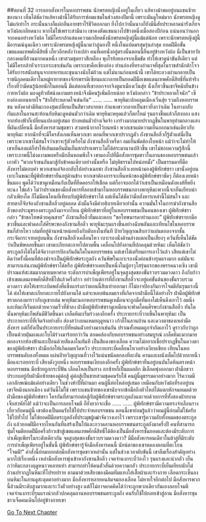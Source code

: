 ##ตอนที่ 32 การลอบสังหารในหอบรรพชน
นักพรตหญิงนั่งอยู่ในเกี้ยว แส้หางม้าขดอยู่บนแขนซ้ายของนาง
เห็นได้ชัดว่าแส้หางม้านี้ได้รับการซ่อมแซมในช่วงสองปีมานี้ เพราะมันดูใหม่มาก
นักพรตหญิงดูไม่แก่เท่าไร กระนั้นนางก็แผ่กลิ่นอายชราไร้ชีวิตออกมา ยิ่งไปกว่านั้นนางก็ยังมีนิสัยประหลาดน่ารังเกียจ
หวังผ้อเกลียดนาง หากไม่ใช่เพราะสามีนาง เขาคงตัดแขนนางไปข้างหนึ่งเมื่อสองปีก่อน
แน่นอนว่านอกจากคนอย่างหวังผ้อ ไม่มีใครกล้าแสดงความเกลียดชังนักพรตหญิงผู้นี้แม้แต่น้อย
เพราะนักพรตหญิงผู้นี้มีอารมณ์ฉุนเฉียว เพราะนักพรตหญิงผู้นี้นามว่าอู๋ฉยงปี้ หนึ่งในแปดมรสุมรุ่นล่าสุด ยอดฝีมือขั้นเขตแดนเทพศักดิ์สิทธิ์
เกี้ยวอีกหลังว่างเปล่า
คนที่เคยนั่งอยู่ตรงนั้นตอนนี้ยืนอยู่ข้างหวังผ้อ
นี่เป็นชายวัยกลางคนที่อ้วนมากคนหนึ่ง เขาสวมชุดยาวสีเหลือง พุงโรย้อยลงจากเข็มขัด ทำให้เขาดูน่าขันทีเดียว
แต่ไม่มีใครกล้าหัวเราะเยาะเขาเช่นกัน
เพราะเขาคือเซียงอ๋อง ท่านอ๋องที่ทรงอำนาจที่สุดในราชสำนักต้าโจว ได้รับการสนับสนุนจากทหารและขุนนางนับไม่ถ้วน
แต่ไม่นานก่อนหน้านี้ เขาได้ทะลวงผ่านกลายเป็นราชนิกุลคนเดียวในหมู่ทายาทของจักรพรรดิเซียนและกลายเป็นยอดฝีมือเขตแดนเทพศักดิ์สิทธิ์ที่แท้จริง
เรื่องที่ว่ามีคนรู้น้อยนักในตอนนี้
มีแต่ตอนที่เขาออกจากจิงตูมาเมืองเวิ่นสุ่ย นั่งเกี้ยวขึ้นเขาจีหมิงยืนข้างกายหวังผ้อ มองดูทิวทัศน์งดงามตรงหน้าจึงมีคนรู้เพิ่มอีกหน่อย
หวังผ้อกล่าว “ข้าประหลาดใจนัก”
เซียงอ๋องถอนหายใจ “ข้าก็ประหลาดใจเช่นกัน”
……
……
พายุหิมะปกคลุมเมืองเวิ่นสุ่ย รวมถึงหอบรรพชน
หลังคาดำมีหิมะกองสุมเปลี่ยนเป็นสีขาวสบายตา กำแพงขาวกลายเป็นขาวยิ่งกว่าเดิม ในทางกลับกันแสงในลานสะท้อนกับหิมะดูหม่นมัวกว่าเดิม
พายุหิมะหยุดแล้วก็ตกใหม่ รุนแรงขึ้นแล้วก็สงบลง แสงจากท้องฟ้าก็เปลี่ยนแปลงอยู่เสมอ บ้างหม่นมัวบ้างเจิดจ้า
เงาร่างมากมายปรากฏขึ้นในพายุท่ามกลางแสงที่ผันเปลี่ยนนี้
มือสังหารสวมชุดขาว สวมหน้ากากไว้บนหน้า พวกเขาแผ่ความเย็นออกมาเช่นเดียวกับพายุหิมะ ยากนักที่จะมีใครสังเกตเห็นพวกเขา
ตอนที่พวกเขาปรากฏตัว ถังซานสือลิ่วก็รู้ตัวแต่นี่เป็นเพราะพวกเขาไม่สนใจว่าเขาจะรู้ตัวหรือไม่
ถังซานสือลิ่วหรี่ตา
ลมเย็นพัดต้องใบหน้า แม้ว่าจะไม่ทำให้เขาเย็นลงแต่ก็ทำให้เส้นผมอันมันเยิ้มสกปรกเพราะไม่ได้สระมานานปลิวขึ้น
เขาไม่ชอบความรู้สึกนี้ เพราะภาพนี้ไม่งดงามพอหรือมีกลิ่นหอมพึงใจ
เขามองไปที่มือสังหารชุดขาวในลานของหอบรรพชนแล้วเกาหัว “พวกเจ้าขนกันมาสู้กับข้าคนเดียวอย่างนั้นหรือ ไม่ยุติธรรมไปหน่อยมั้ง”
เป็นธรรมดาที่มือสังหารไม่ตอบคำ พวกเขาแค่จ้องกลับไปอย่างเฉยชา
ถังซานสือลิ่วเงยหน้ามองผู้พิทักษ์ชรา
เขานั่งอยู่บนเบาะในขณะที่ผู้พิทักษ์ชรายืนอยู่ด้านข้าง หากเขาต้องการจะเห็นหน้าของผู้พิทักษ์ชราชัดๆ ก็ต้องเงยหน้าขึ้นมอง
พูดได้ว่าเขาดูเหมือนกับเป็ดที่ยืดคอรอให้เชือด แต่ก็อาจบอกได้ว่าเขาเป็นเหมือนดังหงส์ที่หยิ่งทะนง
ใช่แล้ว ไม่ว่าปราณของมือสังหารที่ลอบเข้ามาในหอบรรพชนกลางพายุหิมะพวกนี้จะเย็นเยียบน่ากลัวเพียงใด ก็ไม่มีคนไหนที่เทียบกับผู้พิทักษ์ชราได้
แต่เห็นได้ชัดว่ามือสังหารเหล่านี้ไม่สนใจ และสายตาก็จับจ้องถังซานสือลิ่วอยู่ตลอด ดังนั้นจึงมีคำอธิบายเดียวเท่านั้น
ความมั่นใจในการฆ่าถังซานสือลิ่วของประมุขรองตระกูลถังมาจากไหน
ผู้พิทักษ์ชราที่อยู่ในหอบรรพชนเป็นคนของเขา
ผู้พิทักษ์ชรากล่าว “ข้าขอโทษด้วยคุณชาย”
ถังซานสือลิ่วยิ้มและตอบ “ขอโทษมารดาท่านเถอะ”
ผู้พิทักษ์ชรายกมือขวาขึ้นและฟาดลงใส่ศีรษะของถังซานสือลิ่ว
พายุหิมะรุนแรงขึ้นอย่างฉับพลันและเทียนไขในหอบรรพชนก็ส่ายไหว เล่มที่อยู่ด้านหน้าหน่อยถึงกับดับลงในทันที ป้ายวิญญาณสิบกว่าแผ่นตกลงจากชั้นกระจัดกระจายอยู่บนพื้น
ถังซานสือลิ่วเคลื่อนไหว
เบาะรองนั่งด้านล่างแตกเป็นเสี่ยงๆ ควันที่เห็นได้ชัดว่าเป็นพิษลอยขึ้นมา
เขาตะเกียกตะกายไปตามพื้น เคลื่อนไปยังลานที่ปกคลุมด้วยหิมะ
เห็นได้ชัดว่าตระกูลถังได้ไม่ได้จัดวางการป้องกันอันใดในหอบรรพชน แต่เขาได้เตรียมการเอาไว้แล้ว
เสียแต่เขาไม่คิดว่าครั้งนี้คนที่ต้องฆ่าจะเป็นผู้พิทักษ์ตระกูลถัง
ควันพิษในเบาะรองนั่งค่อนข้างรุนแรงมาก แต่มันจะสามารถเล่นงานผู้พิทักษ์ชราได้หรือ
ผู้พิทักษ์ชราเคยเป็นหนึ่งในผู้อาวุโสรุ่นแรกของพรรคฉางเซิง เขามีปราณแท้สะสมมากมายมหาศาล ระดับการบำเพ็ญเพียรอยู่ในจุดสูงสุดของขั้นรวบรวมดวงดาว ถึงกับก้าวเข้าเขตแดนเทพศักดิ์สิทธิ์ไปแล้วครึ่งก้าว
อย่าว่าแต่การที่ถังซานสือลิ่วจะอยู่แค่ขั้นต้นของขั้นรวบรวมดวงดาว ต่อให้เขาระเบิดพลังที่แข็งแกร่งกว่าตอนนี้สิบเท่าออกมา ก็ไม่อาจป้องกันการโจมตีอันรุนแรงนี้ได้
ต่อให้เขาตะเกียกตะกายไปยังลานได้ แต่จะหลบพ้นลมแรงที่เกิดจากฝ่ามือนี้ได้อย่างไร
ฝ่ามือผู้พิทักษ์ชราตกลงมาราวกับภูเขาถล่ม
พายุหิมะนอกหอบรรพชนดูเหมือนจะถูกมือที่มองไม่เห็นดึงเอาไว้ ลมนิ่งและหิมะก็เริ่มตกด้วยความเร็วที่ช้าลง
ฝ่ามือผู้พิทักษ์ชราดูเหมือนจะฟาดโดนศีรษะถังซานสือลิ่ว
ทันใดนั้นพายุหิมะก็พลันมีชีวิตขึ้นมา เกล็ดหิมะเริ่มร่วงลงอีกครั้ง
ประกายกระบี่วาบขึ้นในพายุหิมะ
เป็นประกายกระบี่ที่เจิดจ้าอย่างยิ่ง ส่องสว่างบนเหมยฤดูหนาว เก้าอี้ในลานบ้าน และดวงตาของเหล่ามือสังหาร
แต่ก็ยังเป็นประกายกระบี่ที่หม่นมัวอย่างมากเช่นกัน ปราณทั้งหมดถูกจำกัดเอาไว้ ดูราวกับว่าถูกเปื้อนด้วยฝุ่นผงและใบไม้ร่วงมาร้อยกว่าวัน สอดคล้องกับหอบรรพชนอย่างสมบูรณ์
เกล็ดหิมะมากมายตกลงจากท้องฟ้าและเปื้อนด้วยสีแดงในทันที
เป็นสีแดงของเลือด
ความไม่อยากเชื่อปรากฏขึ้นในดวงตาของผู้พิทักษ์ชรา
ฝ่ามือก่อให้เกิดลมหวีดหวิว
ประกายกระบี่เคลื่อนไหวอย่างเงียบเชียบ
เทียนในหอบรรพชนดับลงทั้งหมด
แผ่นป้ายวิญญาณที่วางไว้แน่นขนัดตกลงทีละอัน
คานและผนังเต็มไปด้วยลายนิ้วมือและรอยกระบี่
เสียงดังวูบหนึ่ง หอบรรพชนเงียบลงอีกครั้ง
ผู้พิทักษ์ชรายืนอยู่บนบันไดหินตรงหน้าหอบรรพชน
มือซ้ายถูกกระบี่ฟัน เลือดไหลเป็นทาง
อกซ้ายก็เป็นแผลลึก มีเลือดพุ่งออกมา
ฝ่ามือขวาประกบอยู่กับฝ่ามือซ้ายของคู่ต่อสู้
คู่ต่อสู้เป็นชายสวมชุดคนรับใช้
คนผู้นี้ดูธรรมดาอย่างมาก ไร้ความมีเอกลักษณ์แม้แต่อย่างเดียว
ในช่วงห้าปีที่ผ่านมา คนผู้นี้ห่อไหล่อยู่เสมอ เหมือนกับหวังผ้อที่รออยู่บนเขาจีหมิงนอกเมือง
แต่วันนี้ไม่ใช่ เพราะแขนซ้ายของเขานับจากข้อมือถึงหัวไหล่ได้แตกหักจนหมดด้วยฝ่ามือของผู้พิทักษ์ชรา
ใครกันที่สามารถต่อสู้กับผู้พิทักษ์ชราตระกูลถังและจบด้วยการที่ทั้งสองฝ่ายบาดเจ็บสาหัสได้!
แม้ว่าจะเป็นการลอบโจมตี ก็ยังยากจะเชื่อ
……
……
ผู้พิทักษ์ชรามีความทรงจำเลือนรางเกี่ยวกับคนผู้นี้ เขาต้องเป็นคนรับใช้ใบ้ประจำหอบรรพชน
ตอนนี้เขาย่อมรู้แล้วว่าคนผู้นี้ย่อมไม่ใช่ครับใช้ใบ้ทั่วไป
ไม่ใช่ยอดฝีมือตระกูลถังที่ประมุขผู้เฒ่าจัดวางเอาไว้ เพราะเขารู้ความลับทั้งหมดของตระกูลถัง
แล้วยอดฝีมือจากไหนกันที่แสร้งเป็นใบ้และกวาดลานหอบรรพชนตระกูลถังมาครึ่งปี
คนที่สามารถซุ่มโจมตียอดฝีมือครึ่งก้าวเข้าสู่เขตแดนเทพศักดิ์สิทธิ์ได้ต้องเป็นมือสังหารชั้นยอดและต้องมีระดับการบำเพ็ญเพียรในระดับเดียวกัน
จุดสูงสุดของขั้นรวบรวมดวงดาว? มีมือสังหารคนเดียวในต้าลู่ที่มีระดับการบำเพ็ญเพียรอยู่ในขั้นนี้
ผู้พิทักษ์ชรารู้จักมือสังหารคนนี้ นัยน์ตาของเขาหดลงตอนที่ตะโกน “โจมตี!”
คำสั่งนี้ย่อมบอกต่อมือสังหารชุดขาวเหล่านั้น
แต่ในช่วงเวลาคับขันนี้ เขาลืมเรื่องสำคัญอย่างมากไปเรื่องหนึ่ง
เหล่ามือสังหารพุ่งเข้าหาถังซานสือลิ่ว เจตจำนงกระบี่ว่องไว รุนแรงและน่ากลัว เย็นกว่าหิมะกลางฤดูหนาวหลายเท่า สามารถทำให้คนตัวสั่นด้วยความกลัว
ประกายกระบี่เย็นเยียบนับไม่ถ้วนปรากฏในหิมะที่โปรยปราย ตามมาด้วยเสียงของมีคมทิ่มแทงใส่เสื้อผ้าและร่างกาย
เลือดกระเซ็นลงบนหิมะในลานดูสะดุดตาอย่างมาก
มือสังหารหลายคนล้มจมกองเลือด ไม่หายใจอีกต่อไป
มือสังหารพวกนี้ล้วนมีระดับสูงมากและระวังตัวอย่างสูง แต่ก็ไม่อาจคาดคิดได้ว่าจะถูกพวกเดียวกันเองลอบโจมตี
เจตจำนงกระบี่รุนแรงน่ากลัวปกคลุมลานหอบรรพชนตระกูลถัง
คนรับใช้ใบ้ถอยเข้าสู่ลาน
มือสังหารชุดขาวเจ็ดคนเดินไปอยู่ข้างกายเขา


[Go To Next Chapter]( ./859.md)
